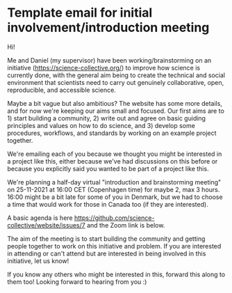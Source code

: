 # Template email for initial involvement/introduction meeting

Hi!

Me and Daniel (my supervisor) have been working/brainstorming on an initiative (https://science-collective.org/) to improve how science is currently done, with the general aim being to create the technical and social environment that scientists need to carry out genuinely collaborative, open, reproducible, and accessible science.

Maybe a bit vague but also ambitious? The website has some more details, and for now we're keeping our aims small and focused. Our first aims are to 1) start building a community, 2) write out and agree on basic guiding principles and values on how to do science, and 3) develop some procedures, workflows, and standards by working on an example project together.

We're emailing each of you because we thought you might be interested in a project like this, either because we've had discussions on this before or because you explicitly said you wanted to be part of a project like this.

We're planning a half-day virtual "introduction and brainstorming meeting" on 25-11-2021 at 16:00 CET (Copenhagen time) for maybe 2, max 3 hours. 16:00 might be a bit late for some of you in Denmark, but we had to choose a time that would work for those in Canada too (if they are interested).

A basic agenda is here https://github.com/science-collective/website/issues/7 and the Zoom link is below. 

The aim of the meeting is to start building the community and getting people together to work on this initiative and problem. If you are interested in attending or can't attend but are interested in being involved in this initiative, let us know!

If you know any others who might be interested in this, forward this along to them too! Looking forward to hearing from you :)
